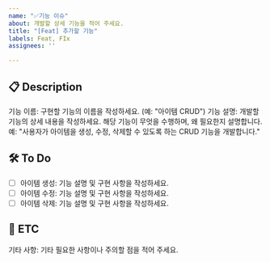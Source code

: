 ```yaml
---
name: "✅기능 이슈"
about: 개발할 상세 기능을 적어 주세요.
title: "[Feat] 추가할 기능"
labels: Feat, FIx
assignees: ''

---
```


## 📋 Description
기능 이름: 구현할 기능의 이름을 작성하세요. (예: "아이템 CRUD")
기능 설명: 개발할 기능의 상세 내용을 작성하세요. 해당 기능이 무엇을 수행하며, 왜 필요한지 설명합니다.
예: "사용자가 아이템을 생성, 수정, 삭제할 수 있도록 하는 CRUD 기능을 개발합니다."

## 🛠️ To Do
- [ ] 아이템 생성: 기능 설명 및 구현 사항을 작성하세요.
- [ ] 아이템 수정: 기능 설명 및 구현 사항을 작성하세요.
- [ ] 아이템 삭제: 기능 설명 및 구현 사항을 작성하세요.

## 📝 ETC
기타 사항: 기타 필요한 사항이나 주의할 점을 적어 주세요.
